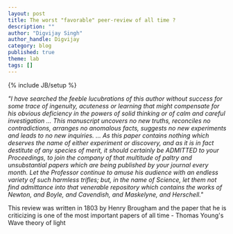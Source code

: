 ```yaml
---
layout: post
title: The worst "favorable" peer-review of all time ?
description: ""
author: "Digvijay Singh"
author_handle: Digvijay
category: blog
published: true
theme: lab
tags: []
---
```

{% include JB/setup %}

<em>"I have searched the feeble lucubrations of this author without success for some trace of ingenuity, acuteness or learning that might compensate for his obvious deficiency in the powers of solid thinking or of calm and careful investigation ... This manuscript uncovers no new truths, reconciles no contradictions, arranges no anomalous facts, suggests no new experiments and leads to no new inquiries. ... As this paper contains nothing which deserves the name of either experiment or discovery, and as it is in fact destitute of any species of merit, it should certainly be ADMITTED to your Proceedings, to join the company of that multitude of paltry and unsubstantial papers which are being published by your journal every month. Let the Professor continue to amuse his audience with an endless variety of such harmless trifles; but, in the name of Science, let them not find admittance into that venerable repository which contains the works of Newton, and Boyle, and Cavendish, and Maskelyne, and Herschell."</em>

This review was written in 1803 by Henry Brougham and the paper that he is criticizing is one of the most important papers of all time - Thomas Young's Wave theory of light
